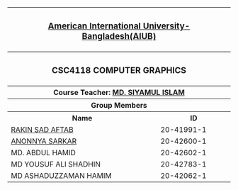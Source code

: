 <p align="center">
<table>
  <tr>
    <th colspan="2"><h3><a href="https://www.aiub.edu">American International University-Bangladesh(AIUB)</a></h3></th>
  </tr>
  
  <tr>
    <th colspan="2"><h3>CSC4118	COMPUTER GRAPHICS</h3></h>
  </tr>
  
  <tr>
  <th colspan="2">Course Teacher: <a href="https://cs.aiub.edu/profile/siyamul">MD. SIYAMUL ISLAM</a></th>
  </tr>
  
  <tr>
  <th colspan="2">Group Members</a></th>
  </tr>
  
  <tr>
    <th>Name</th>
    <th>ID</th>
  </tr>
  
  <tr>
      <td><a href="https://github.com/aftabrakinsad">RAKIN SAD AFTAB</a></td>
    <td>20-41991-1</td>
  </tr>
  
  <tr>
    <td><a href="https://github.com/anonnya224">ANONNYA SARKAR</a></td>
    <td>20-42600-1</td>
  </tr>
  
  <tr>
    <td>MD. ABDUL HAMID</a></td>
    <td>20-42602-1</td>
  </tr>
  
  <tr>
    <td>MD YOUSUF ALI SHADHIN</td>
    <td>20-42783-1</td>
  </tr>
  
  <tr>
    <td>MD ASHADUZZAMAN HAMIM</td>
    <td>20-42062-1</td>
  </tr>
</table>
</P>
